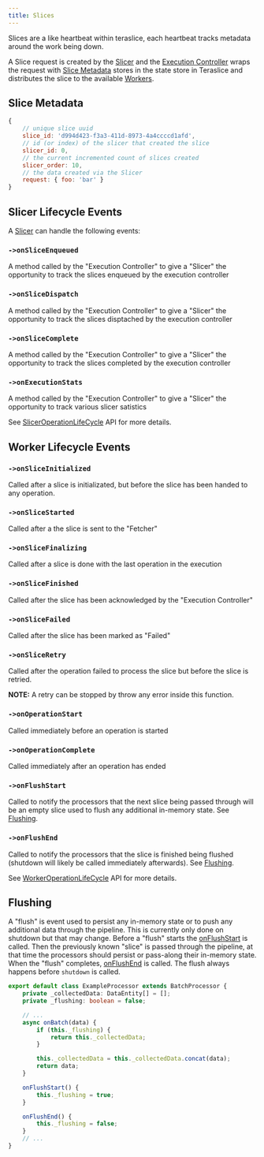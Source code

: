 ```yaml
---
title: Slices
---
```


Slices are a like heartbeat within teraslice, each heartbeat tracks metadata around the work being down.

A Slice request is created by the [Slicer](./types-of-operations.md#Slicers) and the [Execution Controller](../nodes/execution-controller.md) wraps the request with [Slice Metadata](#slice-metadata) stores in the state store in Teraslice and distributes the slice to the available [Workers](../nodes/worker.md).

## Slice Metadata

```js
{
    // unique slice uuid
    slice_id: 'd994d423-f3a3-411d-8973-4a4ccccd1afd',
    // id (or index) of the slicer that created the slice
    slicer_id: 0,
    // the current incremented count of slices created
    slicer_order: 10,
    // the data created via the Slicer
    request: { foo: 'bar' }
}
```

## Slicer Lifecycle Events

A [Slicer](./types-of-operations.md#Slicers) can handle the following events:

### `->onSliceEnqueued`

A method called by the "Execution Controller" to give a "Slicer"
the opportunity to track the slices enqueued by the execution controller

### `->onSliceDispatch`

A method called by the "Execution Controller" to give a "Slicer"
the opportunity to track the slices disptached by the execution controller

### `->onSliceComplete`

A method called by the "Execution Controller" to give a "Slicer"
the opportunity to track the slices completed by the execution controller

### `->onExecutionStats`

A method called by the "Execution Controller" to give a "Slicer"
the opportunity to track various slicer satistics

See [SlicerOperationLifeCycle](../packages/job-components/api/interfaces/sliceroperationlifecycle.md) API for more details.

## Worker Lifecycle Events

### `->onSliceInitialized`

Called after a slice is initializated, but before the slice has been handed to any operation.

### `->onSliceStarted`

Called after a the slice is sent to the "Fetcher"

### `->onSliceFinalizing`

Called after a slice is done with the last operation in the execution

### `->onSliceFinished`

Called after the slice has been acknowledged by the "Execution Controller"

### `->onSliceFailed`

Called after the slice has been marked as "Failed"

### `->onSliceRetry`

Called after the operation failed to process the slice but before the slice is retried.

**NOTE:** A retry can be stopped by throw any error inside this function.

### `->onOperationStart`

Called immediately before an operation is started

### `->onOperationComplete`

Called immediately after an operation has ended

### `->onFlushStart`

Called to notify the processors that the next slice being
passed through will be an empty slice used to flush
any additional in-memory state. See [Flushing](#flushing).

### `->onFlushEnd`

Called to notify the processors that the slice is finished being flushed
(shutdown will likely be called immediately afterwards). See [Flushing](#flushing).

See [WorkerOperationLifeCycle](../packages/job-components/api/interfaces/workeroperationlifecycle.md) API for more details.

## Flushing

A "flush" is event used to persist any in-memory state or to push any additional data through the pipeline. This is currently only done on shutdown but that may change. Before a "flush" starts the [onFlushStart](#-onFlushStart) is called. Then the previously known "slice" is passed through the pipeline, at that time the processors should persist or pass-along their in-memory state. When the "flush" completes, [onFlushEnd](#-onFlushEnd) is called. The flush always happens before `shutdown` is called.

<!--DOCUSAURUS_CODE_TABS-->
<!--TypeScript-->
```ts
export default class ExampleProcessor extends BatchProcessor {
    private _collectedData: DataEntity[] = [];
    private _flushing: boolean = false;

    // ...
    async onBatch(data) {
        if (this._flushing) {
            return this._collectedData;
        }

        this._collectedData = this._collectedData.concat(data);
        return data;
    }

    onFlushStart() {
        this._flushing = true;
    }

    onFlushEnd() {
        this._flushing = false;
    }
    // ...
}
```
<!--END_DOCUSAURUS_CODE_TABS-->
